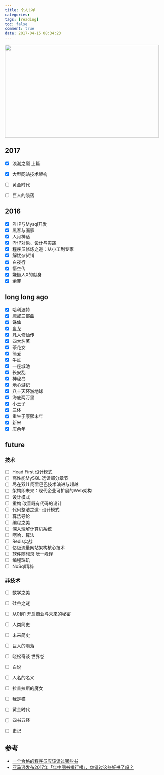 ```yaml
---
title: 个人书单
categories:
tags: [reading]
toc: false
comment: true
date: 2017-04-15 08:34:23
---
```



<img src="http://o9xbyqajf.bkt.clouddn.com/20170728150122296296412.png" width="492" height="297"/>


<!--more-->



## 2017


- [x] 浪潮之巅 上篇
- [x] 大型网站技术架构
- [ ] 黄金时代
- [ ] 巨人的陨落 


## 2016

- [x] PHP与Mysql开发
- [x] 黑客与画家
- [x] 人月神话
- [x] PHP对象、设计与实践
- [x] 程序员修炼之道：从小工到专家
- [x] 解忧杂货铺
- [x] 白夜行
- [x] 悟空传
- [x] 嫌疑人X的献身
- [x] 余罪

## long long ago
- [x] 哈利波特
- [x] 魔戒三部曲
- [x] 诛仙
- [x] 盘龙
- [x] 凡人修仙传
- [x] 四大名著
- [x] 茶花女
- [x] 简爱
- [x] 牛虻
- [x] 一座城池
- [x] 长安乱
- [x] 神秘岛
- [x] 地心游记
- [x] 八十天环游地球
- [x] 海底两万里
- [x] 小王子
- [x] 三体
- [x] 重生于康熙末年
- [x] 新宋
- [x] 庆余年

## future


### 技术
- [ ] Head First 设计模式
- [ ] 高性能MySQL 选读部分章节
- [ ] 尽在双11 阿里巴巴技术演进与超越
- [ ] 架构即未来：现代企业可扩展的Web架构
- [ ] 设计模式
- [ ] 重构 改善既有代码的设计
- [ ] 代码整洁之道- 设计模式
- [ ] 算法导论
- [ ] 编程之美
- [ ] 深入理解计算机系统
- [ ] 啊哈，算法
- [ ] Redis实战
- [ ] 亿级流量网站架构核心技术
- [ ] 软件随想录 阮一峰译
- [ ] 编程珠玑
- [ ] NoSql精粹

### 非技术
- [ ] 数学之美
- [ ] 硅谷之谜
- [ ] 从0到1 开启商业与未来的秘密
- [ ] 人类简史
- [ ] 未来简史
- [ ] 巨人的陨落
- [ ] 晓松奇谈 世界卷
- [ ] 白说
- [ ] 人名的名义
- [ ] 拉普拉斯的魔女
- [ ] 我是猫
- [ ] 黄金时代
- [ ] 四书五经
- [ ] 史记




## 参考

- [一个合格的程序员应该读过哪些书](http://justjavac.com/other/2012/05/15/qualified-programmer-should-read-what-books.html)
- [亚马逊发布2017年「年中图书排行榜」，你错过这些好书了吗？](https://mp.weixin.qq.com/s?__biz=MzAwOTEzMTkzNw==&mid=2663317800&idx=1&sn=94d9b33cd10b3b4583c575cc6b92784c&chksm=802fe3e6b7586af098f249fa918f69d38e094fab0a67507a72ad45016af7ab356138cb23bca1&scene=0&key=edbc4bce6a6454e85f600b7226992889819a89ac457f62a882e806d0e02863b0c1c0d4417e7ed0646b21f141b1f0946e7b268b1f3b210295b42df4d4822129424087796c6f176383a7a0de56c0b39685&ascene=0&uin=MTEwMTU2ODg0MQ%3D%3D&devicetype=iMac+Macmini7%2C1+OSX+OSX+10.12.5+build(16F73)&version=12020810&nettype=WIFI&fontScale=100&pass_ticket=rv0%2BqdK7p3KYwRpkx7OD6umvDwQE8y%2BHU37tvE92RVIUiI7QwLnMlQbXVbqM75ra)